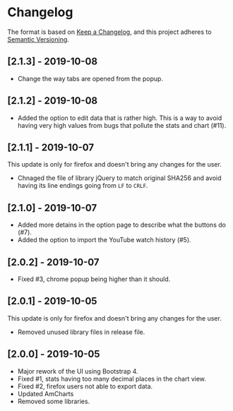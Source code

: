 # Changelog

The format is based on [Keep a Changelog](https://keepachangelog.com/en/1.0.0/),
and this project adheres to [Semantic Versioning](https://semver.org/spec/v2.0.0.html).

## [2.1.3] - 2019-10-08

- Change the way tabs are opened from the popup.

## [2.1.2] - 2019-10-08

- Added the option to edit data that is rather high. This is a way to avoid having very high values from bugs that pollute the stats and chart (#11).

## [2.1.1] - 2019-10-07

This update is only for firefox and doesn't bring any changes for the user.

- Chnaged the file of library jQuery to match original SHA256 and avoid having its line endings going from `LF` to `CRLF`.

## [2.1.0] - 2019-10-07

- Added more detains in the option page to describe what the buttons do (#7).
- Added the option to import the YouTube watch history (#5).

## [2.0.2] - 2019-10-07

- Fixed #3, chrome popup being higher than it should.

## [2.0.1] - 2019-10-05

This update is only for firefox and doesn't bring any changes for the user.

- Removed unused library files in release file.

## [2.0.0] - 2019-10-05

- Major rework of the UI using Bootstrap 4.
- Fixed #1, stats having too many decimal places in the chart view.
- Fixed #2, firefox users not able to export data.
- Updated AmCharts
- Removed some libraries.

